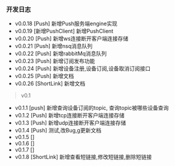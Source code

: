 ### 开发日志
- v0.0.18  [Push] 新增Push服务端engine实现
- v0.0.19  [新增PushClient] 新增PushClient
- v0.0.20  [Push] 新增ws连接断开客户端连接存储
- v0.0.21  [Push] 新增nsq消息队列
- v0.0.22  [Push] 新增rabbitMq消息队列
- v0.0.23  [Push] 新增订阅发布功能
- v0.0.24  [Push] 新增设备注册,设备订阅,设备取消订阅接口
- v0.0.25  [Push] 新增文档
- v0.0.26  [ShortLink] 新增文档

> v0.1
- v0.1.1  [push] 新增查询设备订阅的topic, 查询topic被哪些设备查询
- v0.1.2  [Push] 新增tcp连接断开客户端连接存储
- v0.1.3  [Push] 新增udp连接断开客户端连接存储
- v0.1.4  [Push] 测试,改Bug,g更新文档
- v0.1.5  []
- v0.1.6  []
- v0.1.7  []
- v0.1.8  [ShortLink] 新增查看短链接,修改短链接,删除短链接